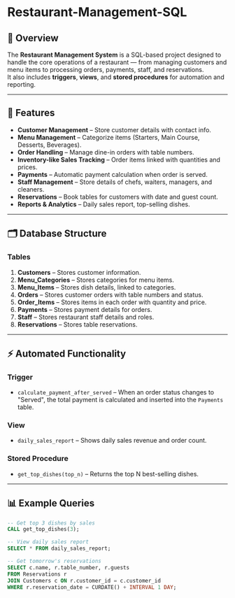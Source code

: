 # Restaurant-Management-SQL

## 📌 Overview
The **Restaurant Management System** is a SQL-based project designed to handle the core operations of a restaurant — from managing customers and menu items to processing orders, payments, staff, and reservations.  
It also includes **triggers**, **views**, and **stored procedures** for automation and reporting.

---

## 🚀 Features
- **Customer Management** – Store customer details with contact info.
- **Menu Management** – Categorize items (Starters, Main Course, Desserts, Beverages).
- **Order Handling** – Manage dine-in orders with table numbers.
- **Inventory-like Sales Tracking** – Order items linked with quantities and prices.
- **Payments** – Automatic payment calculation when order is served.
- **Staff Management** – Store details of chefs, waiters, managers, and cleaners.
- **Reservations** – Book tables for customers with date and guest count.
- **Reports & Analytics** – Daily sales report, top-selling dishes.

---

## 🗂 Database Structure

### **Tables**
1. **Customers** – Stores customer information.
2. **Menu_Categories** – Stores categories for menu items.
3. **Menu_Items** – Stores dish details, linked to categories.
4. **Orders** – Stores customer orders with table numbers and status.
5. **Order_Items** – Stores items in each order with quantity and price.
6. **Payments** – Stores payment details for orders.
7. **Staff** – Stores restaurant staff details and roles.
8. **Reservations** – Stores table reservations.

---

## ⚡ Automated Functionality
### **Trigger**
- `calculate_payment_after_served` – When an order status changes to "Served", the total payment is calculated and inserted into the `Payments` table.

### **View**
- `daily_sales_report` – Shows daily sales revenue and order count.

### **Stored Procedure**
- `get_top_dishes(top_n)` – Returns the top N best-selling dishes.

---

## 📊 Example Queries
```sql
-- Get top 3 dishes by sales
CALL get_top_dishes(3);

-- View daily sales report
SELECT * FROM daily_sales_report;

-- Get tomorrow's reservations
SELECT c.name, r.table_number, r.guests
FROM Reservations r
JOIN Customers c ON r.customer_id = c.customer_id
WHERE r.reservation_date = CURDATE() + INTERVAL 1 DAY;

